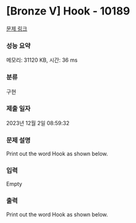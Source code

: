 # [Bronze V] Hook - 10189 

[문제 링크](https://www.acmicpc.net/problem/10189) 

### 성능 요약

메모리: 31120 KB, 시간: 36 ms

### 분류

구현

### 제출 일자

2023년 12월 2일 08:59:32

### 문제 설명

<p>Print out the word Hook as shown below.</p>

### 입력 

 Empty

### 출력 

 <p>Print out the word Hook as shown below.</p>


